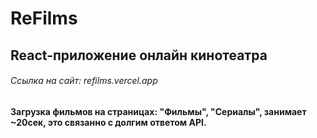 # ReFilms
## React-приложение онлайн кинотеатра

###### Ссылка на сайт: refilms.vercel.app

**Загрузка фильмов на страницах: "Фильмы", "Сериалы", занимает ~20сек, это связанно с долгим ответом API.**
